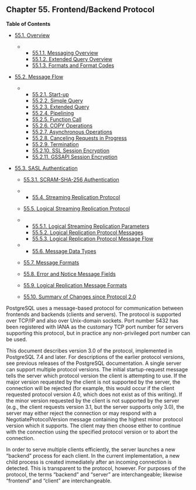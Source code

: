 ## Chapter 55. Frontend/Backend Protocol

**Table of Contents**

* [55.1. Overview](protocol-overview.html)

  * *   [55.1.1. Messaging Overview](protocol-overview.html#PROTOCOL-MESSAGE-CONCEPTS)
    * [55.1.2. Extended Query Overview](protocol-overview.html#PROTOCOL-QUERY-CONCEPTS)
    * [55.1.3. Formats and Format Codes](protocol-overview.html#PROTOCOL-FORMAT-CODES)

* [55.2. Message Flow](protocol-flow.html)

  * *   [55.2.1. Start-up](protocol-flow.html#PROTOCOL-FLOW-START-UP)
    * [55.2.2. Simple Query](protocol-flow.html#PROTOCOL-FLOW-SIMPLE-QUERY)
    * [55.2.3. Extended Query](protocol-flow.html#PROTOCOL-FLOW-EXT-QUERY)
    * [55.2.4. Pipelining](protocol-flow.html#PROTOCOL-FLOW-PIPELINING)
    * [55.2.5. Function Call](protocol-flow.html#PROTOCOL-FLOW-FUNCTION-CALL)
    * [55.2.6. COPY Operations](protocol-flow.html#PROTOCOL-COPY)
    * [55.2.7. Asynchronous Operations](protocol-flow.html#PROTOCOL-ASYNC)
    * [55.2.8. Canceling Requests in Progress](protocol-flow.html#PROTOCOL-FLOW-CANCELING-REQUESTS)
    * [55.2.9. Termination](protocol-flow.html#PROTOCOL-FLOW-TERMINATION)
    * [55.2.10. SSL Session Encryption](protocol-flow.html#PROTOCOL-FLOW-SSL)
    * [55.2.11. GSSAPI Session Encryption](protocol-flow.html#PROTOCOL-FLOW-GSSAPI)

* [55.3. SASL Authentication](sasl-authentication.html)

  * [55.3.1. SCRAM-SHA-256 Authentication](sasl-authentication.html#SASL-SCRAM-SHA-256)

  * *   [55.4. Streaming Replication Protocol](protocol-replication.html)
  * [55.5. Logical Streaming Replication Protocol](protocol-logical-replication.html)

    

  * *   [55.5.1. Logical Streaming Replication Parameters](protocol-logical-replication.html#PROTOCOL-LOGICAL-REPLICATION-PARAMS)
    * [55.5.2. Logical Replication Protocol Messages](protocol-logical-replication.html#PROTOCOL-LOGICAL-MESSAGES)
    * [55.5.3. Logical Replication Protocol Message Flow](protocol-logical-replication.html#PROTOCOL-LOGICAL-MESSAGES-FLOW)

  * *   [55.6. Message Data Types](protocol-message-types.html)
  * [55.7. Message Formats](protocol-message-formats.html)
  * [55.8. Error and Notice Message Fields](protocol-error-fields.html)
  * [55.9. Logical Replication Message Formats](protocol-logicalrep-message-formats.html)
  * [55.10. Summary of Changes since Protocol 2.0](protocol-changes.html)

PostgreSQL uses a message-based protocol for communication between frontends and backends (clients and servers). The protocol is supported over TCP/IP and also over Unix-domain sockets. Port number 5432 has been registered with IANA as the customary TCP port number for servers supporting this protocol, but in practice any non-privileged port number can be used.

This document describes version 3.0 of the protocol, implemented in PostgreSQL 7.4 and later. For descriptions of the earlier protocol versions, see previous releases of the PostgreSQL documentation. A single server can support multiple protocol versions. The initial startup-request message tells the server which protocol version the client is attempting to use. If the major version requested by the client is not supported by the server, the connection will be rejected (for example, this would occur if the client requested protocol version 4.0, which does not exist as of this writing). If the minor version requested by the client is not supported by the server (e.g., the client requests version 3.1, but the server supports only 3.0), the server may either reject the connection or may respond with a NegotiateProtocolVersion message containing the highest minor protocol version which it supports. The client may then choose either to continue with the connection using the specified protocol version or to abort the connection.

In order to serve multiple clients efficiently, the server launches a new “backend” process for each client. In the current implementation, a new child process is created immediately after an incoming connection is detected. This is transparent to the protocol, however. For purposes of the protocol, the terms “backend” and “server” are interchangeable; likewise “frontend” and “client” are interchangeable.